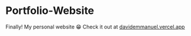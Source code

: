 # Portfolio-Website
 Finally! My personal website 😁
Check it out at [davidemmanuel.vercel.app](https://davidemmanuel.vercel.app)
